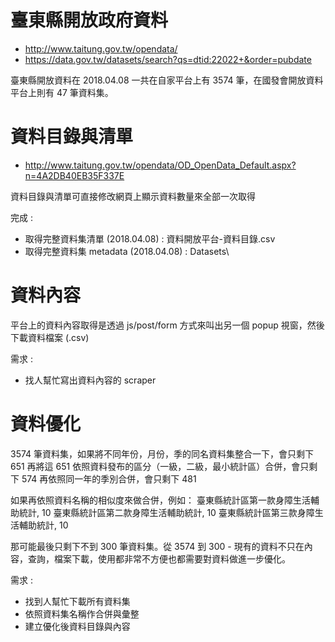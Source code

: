 # 臺東縣開放政府資料
- http://www.taitung.gov.tw/opendata/
- https://data.gov.tw/datasets/search?qs=dtid:22022+&order=pubdate

臺東縣開放資料在 2018.04.08 一共在自家平台上有 3574 筆，在國發會開放資料平台上則有 47 筆資料集。

# 資料目錄與清單
- http://www.taitung.gov.tw/opendata/OD_OpenData_Default.aspx?n=4A2DB40EB35F337E

資料目錄與清單可直接修改網頁上顯示資料數量來全部一次取得

完成 :
- 取得完整資料集清單 (2018.04.08) : 資料開放平台-資料目錄.csv
- 取得完整資料集 metadata (2018.04.08) : Datasets\


# 資料內容
平台上的資料內容取得是透過 js/post/form 方式來叫出另一個 popup 視窗，然後下載資料檔案 (.csv)

需求 : 
* 找人幫忙寫出資料內容的 scraper

# 資料優化
3574 筆資料集，如果將不同年份，月份，季的同名資料集整合一下，會只剩下 651
再將這 651 依照資料發布的區分（一級，二級，最小統計區）合併，會只剩下 574
再依照同一年的季別合併，會只剩下 481

如果再依照資料名稱的相似度來做合併，例如：
臺東縣統計區第一款身障生活輔助統計, 10
臺東縣統計區第二款身障生活輔助統計, 10
臺東縣統計區第三款身障生活輔助統計, 10

那可能最後只剩下不到 300 筆資料集。從 3574 到 300 -
現有的資料不只在內容，查詢，檔案下載，使用都非常不方便也都需要對資料做進一步優化。

需求 :
- 找到人幫忙下載所有資料集
- 依照資料集名稱作合併與彙整
- 建立優化後資料目錄與內容

